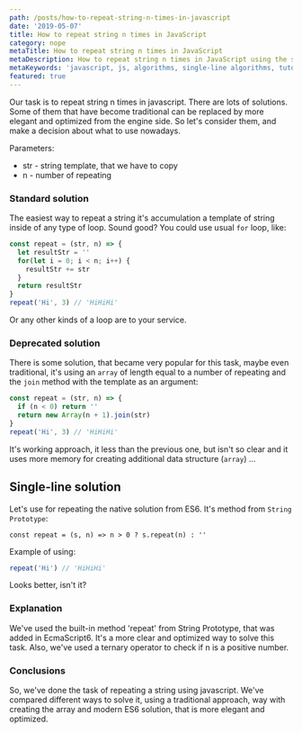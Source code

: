 ```yaml
---
path: /posts/how-to-repeat-string-n-times-in-javascript
date: '2019-05-07'
title: How to repeat string n times in JavaScript
category: nope
metaTitle: How to repeat string n times in JavaScript
metaDescription: How to repeat string n times in JavaScript using the standard method from String Prototype from ES6
metaKeywords: 'javascript, js, algorithms, single-line algorithms, tutorials, repeat'
featured: true
---
```


Our task is to repeat string n times in javascript. There are lots of solutions. Some of them that have become traditional can be replaced by more elegant and optimized from the engine side. So let's consider them, and make a decision about what to use nowadays.

Parameters:

* str - string template, that we have to copy
* n - number of repeating


### Standard solution

The easiest way to repeat a string it's accumulation a template of string inside of any type of loop. Sound good? You could use usual ```for``` loop, like: 

```js:title=index.js
const repeat = (str, n) => {
  let resultStr = ''
  for(let i = 0; i < n; i++) {
    resultStr += str
  }
  return resultStr
}
repeat('Hi', 3) // 'HiHiHi'
```

Or any other kinds of a loop are to your service.

### Deprecated solution

There is some solution, that became very popular for this task, maybe even traditional, it's using an ```array``` of length equal to a number of repeating and the ```join``` method with the template as an argument:

```js:title=index.js
const repeat = (str, n) => {
  if (n < 0) return ''
  return new Array(n + 1).join(str)
}
repeat('Hi', 3) // 'HiHiHi'
```

It's working approach, it less than the previous one, but isn't so clear and it uses more memory for creating additional data structure (```array```) ...

## Single-line solution

Let's use for repeating the native solution from ES6. It's method from ```String Prototype```:

```js:title=Single-line solution
const repeat = (s, n) => n > 0 ? s.repeat(n) : ''
```

Example of using:

```js
repeat('Hi') // 'HiHiHi'
```

Looks better, isn't it?

### Explanation

We've used the built-in method 'repeat' from String Prototype, that was added in EcmaScript6. It's a more clear and optimized way to solve this task. Also, we've used a ternary operator to check if n is a positive number.

### Conclusions

So, we've done the task of repeating a string using javascript. We've compared different ways to solve it, using a traditional approach, way with creating the array and modern ES6 solution, that is more elegant and optimized.
